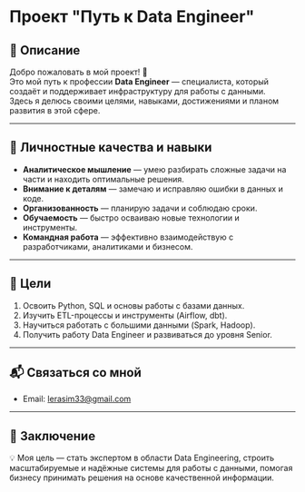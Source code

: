 # Проект "Путь к Data Engineer"

## 📜 Описание
Добро пожаловать в мой проект! 🎯  
Это мой путь к профессии **Data Engineer** — специалиста, который создаёт и поддерживает инфраструктуру для работы с данными.  
Здесь я делюсь своими целями, навыками, достижениями и планом развития в этой сфере.

---

## 🌱 Личностные качества и навыки
- **Аналитическое мышление** — умею разбирать сложные задачи на части и находить оптимальные решения.
- **Внимание к деталям** — замечаю и исправляю ошибки в данных и коде.
- **Организованность** — планирую задачи и соблюдаю сроки.
- **Обучаемость** — быстро осваиваю новые технологии и инструменты.
- **Командная работа** — эффективно взаимодействую с разработчиками, аналитиками и бизнесом.

---

## 🎯 Цели
1. Освоить Python, SQL и основы работы с базами данных.
2. Изучить ETL-процессы и инструменты (Airflow, dbt).
3. Научиться работать с большими данными (Spark, Hadoop).
4. Получить работу Data Engineer и развиваться до уровня Senior.

---

## 📬 Связаться со мной
- Email: lerasim33@gmail.com

---

## 📌 Заключение
💡 Моя цель — стать экспертом в области Data Engineering, строить масштабируемые и надёжные системы для работы с данными, помогая бизнесу принимать решения на основе качественной информации.
